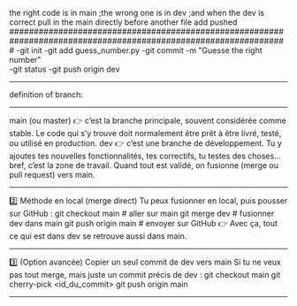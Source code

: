 the right code is in main ;the wrong one is in dev ;and when the dev is correct pull in the main directly before another file add pushed
#################################################################################################################
-git init
-git add guess_number.py
-git commit -m "Guesse the right number"        
-git status
-git push origin dev  
__________________________________________________________________________________
definition of branch:
__________________________________________________________________________________
main (ou master)
👉 c’est la branche principale, souvent considérée comme stable.
Le code qui s’y trouve doit normalement être prêt à être livré, testé, ou utilisé en production.
dev
👉 c’est une branche de développement.
Tu y ajoutes tes nouvelles fonctionnalités, tes correctifs, tu testes des choses… bref, c’est la zone de travail.
Quand tout est validé, on fusionne (merge ou pull request) vers main.
__________________________________________________________________________________
2️⃣ Méthode en local (merge direct)
Tu peux fusionner en local, puis pousser sur GitHub :
git checkout main        # aller sur main
git merge dev            # fusionner dev dans main
git push origin main     # envoyer sur GitHub
👉 Avec ça, tout ce qui est dans dev se retrouve aussi dans main.
_________________________________________________________________________________
3️⃣ (Option avancée) Copier un seul commit de dev vers main
Si tu ne veux pas tout merge, mais juste un commit précis de dev :
git checkout main
git cherry-pick <id_du_commit>
git push origin main
____________________________________________________________________________________